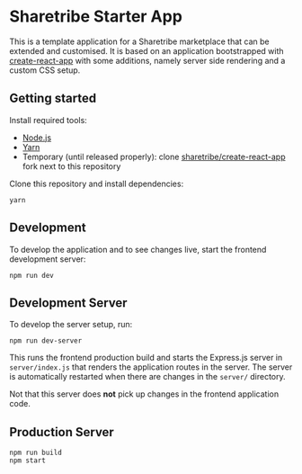 # Sharetribe Starter App

This is a template application for a Sharetribe marketplace that can
be extended and customised. It is based on an application bootstrapped
with
[create-react-app](https://github.com/facebookincubator/create-react-app) with
some additions, namely server side rendering and a custom CSS setup.

## Getting started

Install required tools:

 - [Node.js](https://nodejs.org/)
 - [Yarn](https://yarnpkg.com/)
 - Temporary (until released properly): clone [sharetribe/create-react-app](https://github.com/sharetribe/create-react-app) fork next to this repository

Clone this repository and install dependencies:

    yarn

## Development

To develop the application and to see changes live, start the frontend
development server:

    npm run dev

## Development Server

To develop the server setup, run:

    npm run dev-server

This runs the frontend production build and starts the Express.js
server in `server/index.js` that renders the application routes in the
server. The server is automatically restarted when there are changes
in the `server/` directory.

Not that this server does **not** pick up changes in the frontend
application code.

## Production Server

    npm run build
    npm start
